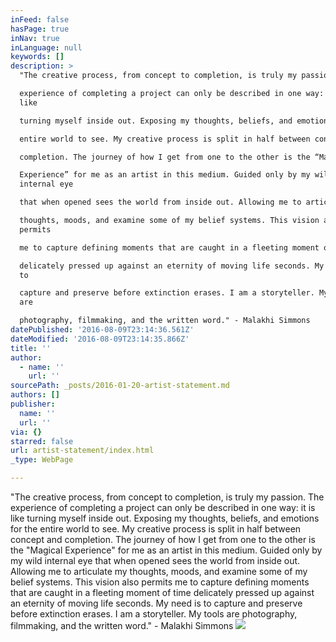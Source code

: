 ```yaml
---
inFeed: false
hasPage: true
inNav: true
inLanguage: null
keywords: []
description: >
  "The creative process, from concept to completion, is truly my passion. The

  experience of completing a project can only be described in one way: it is
  like

  turning myself inside out. Exposing my thoughts, beliefs, and emotions for the

  entire world to see. My creative process is split in half between concept and

  completion. The journey of how I get from one to the other is the “Magical

  Experience” for me as an artist in this medium. Guided only by my wild
  internal eye

  that when opened sees the world from inside out. Allowing me to articulate my

  thoughts, moods, and examine some of my belief systems. This vision also
  permits

  me to capture defining moments that are caught in a fleeting moment of time

  delicately pressed up against an eternity of moving life seconds. My need is
  to

  capture and preserve before extinction erases. I am a storyteller. My tools
  are

  photography, filmmaking, and the written word." - Malakhi Simmons
datePublished: '2016-08-09T23:14:36.561Z'
dateModified: '2016-08-09T23:14:35.866Z'
title: ''
author:
  - name: ''
    url: ''
sourcePath: _posts/2016-01-20-artist-statement.md
authors: []
publisher:
  name: ''
  url: ''
via: {}
starred: false
url: artist-statement/index.html
_type: WebPage

---
```

"The creative process, from concept to completion, is truly my passion. The
experience of completing a project can only be described in one way: it is like
turning myself inside out. Exposing my thoughts, beliefs, and emotions for the
entire world to see. My creative process is split in half between concept and
completion. The journey of how I get from one to the other is the "Magical
Experience" for me as an artist in this medium. Guided only by my wild internal eye
that when opened sees the world from inside out. Allowing me to articulate my
thoughts, moods, and examine some of my belief systems. This vision also permits
me to capture defining moments that are caught in a fleeting moment of time
delicately pressed up against an eternity of moving life seconds. My need is to
capture and preserve before extinction erases. I am a storyteller. My tools are
photography, filmmaking, and the written word." - Malakhi Simmons
![](https://the-grid-user-content.s3-us-west-2.amazonaws.com/93bb47e0-987b-4946-9ce1-47a67c923d64.jpg)